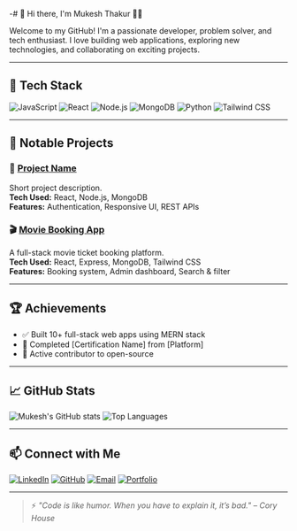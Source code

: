 -# 👋 Hi there, I'm Mukesh Thakur 👨‍💻

Welcome to my GitHub! I'm a passionate developer, problem solver, and tech enthusiast. I love building web applications, exploring new technologies, and collaborating on exciting projects.

---

## 🔧 Tech Stack
![JavaScript](https://img.shields.io/badge/-JavaScript-black?style=flat-square&logo=javascript)
![React](https://img.shields.io/badge/-React-blue?style=flat-square&logo=react)
![Node.js](https://img.shields.io/badge/-Node.js-green?style=flat-square&logo=node.js)
![MongoDB](https://img.shields.io/badge/-MongoDB-darkgreen?style=flat-square&logo=mongodb)
![Python](https://img.shields.io/badge/-Python-3776AB?style=flat-square&logo=python&logoColor=white)
![Tailwind CSS](https://img.shields.io/badge/-TailwindCSS-38B2AC?style=flat-square&logo=tailwind-css)


---

## 📂 Notable Projects

### 🚀 [Project Name](https://github.com/mukesh/project-name)
Short project description.  
**Tech Used:** React, Node.js, MongoDB  
**Features:** Authentication, Responsive UI, REST APIs

### 🎬 [Movie Booking App](https://github.com/mukesh/movie-booking-app)
A full-stack movie ticket booking platform.  
**Tech Used:** React, Express, MongoDB, Tailwind CSS  
**Features:** Booking system, Admin dashboard, Search & filter

---

## 🏆 Achievements
- ✅ Built 10+ full-stack web apps using MERN stack
- 🏅 Completed [Certification Name] from [Platform]
- 🌟 Active contributor to open-source

---

## 📈 GitHub Stats

![Mukesh's GitHub stats](https://github-readme-stats.vercel.app/api?username=mukesh&show_icons=true&theme=github_dark)
![Top Languages](https://github-readme-stats.vercel.app/api/top-langs/?username=mukesh&layout=compact&theme=github_dark)

---

## 📫 Connect with Me

[![LinkedIn](https://img.shields.io/badge/-LinkedIn-blue?style=flat-square&logo=linkedin)](https://linkedin.com/in/your-linkedin)
[![GitHub](https://img.shields.io/badge/-GitHub-333?style=flat-square&logo=github)](https://github.com/mukesh)
[![Email](https://img.shields.io/badge/-Email-red?style=flat-square&logo=gmail&logoColor=white)](mailto:mukeshkthakur29@gmail.com)
[![Portfolio](https://img.shields.io/badge/-Portfolio-black?style=flat-square)](https://your-portfolio.com)

---

> ⚡ *"Code is like humor. When you have to explain it, it’s bad." – Cory House*
